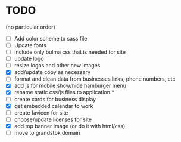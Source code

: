 # TODO

(no particular order)

- [ ] Add color scheme to sass file
- [ ] Update fonts
- [ ] include only bulma css that is needed for site
- [ ] update logo
- [ ] resize logos and other new images
- [x] add/update copy as necessary
- [ ] format and clean data from businesses links, phone numbers, etc 
- [x] add js for mobile show/hide hamburger menu
- [x] rename static css/js files to application.*
- [ ] create cards for business display
- [x] get embedded calendar to work
- [ ] create favicon for site
- [ ] choose/update licenses for site
- [x] add top banner image (or do it with html/css)
- [ ] move to grandstbk domain

